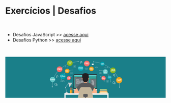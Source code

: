 # Exercícios | Desafios

<br>

<ul>
  <li>Desafios JavaScript >> <a href="./javascript/">acesse aqui</a></li>
  <li>Desafios Python >> <a href="./python/">acesse aqui</a></li>
</ul>

<br>

![](./images/bg-program.webp)
